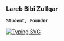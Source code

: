 ### Lareb Bibi Zulfqar
**`Student, Founder`**

[![Typing SVG](https://readme-typing-svg.demolab.com?font=Fira+Code&pause=1000&width=510&lines=Living+and+growing+a+little+more+every+day)](https://git.io/typing-svg)

<!-- Basic thing about me, what do they need to know about me? can i do the job? will i be happy doing the job? will i get along with the team? -->

<!-- <h3 align="left">More about me:</h3>
<p align="left">
<a href="https://www.linkedin.com/in/zulfqar-lareb-bibi" target="blank"><img align="center" src="https://raw.githubusercontent.com/rahuldkjain/github-profile-readme-generator/master/src/images/icons/Social/linked-in-alt.svg" alt="lareb bibi zulfqar" height="30" width="40" /></a>
<a href="https://www.leetcode.com/zlareb" target="blank"><img align="center" src="https://raw.githubusercontent.com/rahuldkjain/github-profile-readme-generator/master/src/images/icons/Social/leet-code.svg" alt="zlareb" height="30" width="40" /></a>
</p> -->

<!-- <details>
 <summary><h3>👨‍💻 Lareb's Coding Journey</h3></summary>
  prob solving + fin hub = blabla -->

<!--
**zlareb/zlareb** is a ✨ _special_ ✨ repository because its `README.md` (this file) appears on your GitHub profile.

Here are some ideas to get you started:

- 🔭 I’m currently working on ...
- 🌱 I’m currently learning ...
- 👯 I’m looking to collaborate on ...
- 🤔 I’m looking for help with ...
- 💬 Ask me about ...
- 📫 How to reach me: ...
- 😄 Pronouns: ...
- ⚡ Fun fact: ...
-->
